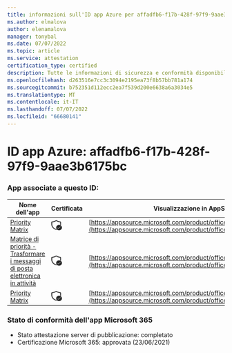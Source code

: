 ```yaml
---
title: informazioni sull'ID app Azure per affadfb6-f17b-428f-97f9-9aae3b6175bc
ms.author: elmalova
author: elenamalova
manager: tonybal
ms.date: 07/07/2022
ms.topic: article
ms.service: attestation
certification_type: certified
description: Tutte le informazioni di sicurezza e conformità disponibili per affadfb6-f17b-428f-97f9-9aae3b6175bc.
ms.openlocfilehash: d263516e7cc3c3094e2195ea73f8b57bb781a174
ms.sourcegitcommit: b752351d112ecc2ea7f539d200e6638a6a3034e5
ms.translationtype: MT
ms.contentlocale: it-IT
ms.lasthandoff: 07/07/2022
ms.locfileid: "66680141"
---
```

# <a name="azure-app-id-affadfb6-f17b-428f-97f9-9aae3b6175bc"></a>ID app Azure: affadfb6-f17b-428f-97f9-9aae3b6175bc


### <a name="apps-associated-with-this-id"></a>App associate a questo ID:
| **Nome dell'app** | **Certificata** | **Visualizzazione in AppSource** |
|--------------|---------------|-----------------------|
| [Priority Matrix](../forward/WA104382005.md) | <img alt="Certified application badge" src="../media/certified-badge.png" height="25" width="25" /> | [https://appsource.microsoft.com/product/office/WA104382005](https://appsource.microsoft.com/product/office/WA104382005) |
| [Matrice di priorità - Trasformare i messaggi di posta elettronica in attività](../forward/WA104381735.md) | <img alt="Certified application badge" src="../media/certified-badge.png" height="25" width="25" /> | [https://appsource.microsoft.com/product/office/WA104381735](https://appsource.microsoft.com/product/office/WA104381735) |
| [Priority Matrix](../forward/appfluenceinc.m_pm_msft.md) | <img alt="Certified application badge" src="../media/certified-badge.png" height="25" width="25" /> | [https://appsource.microsoft.com/product/office/appfluenceinc.m_pm_msft](https://appsource.microsoft.com/product/office/appfluenceinc.m_pm_msft) |

### <a name="microsoft-365-app-compliance-status"></a>Stato di conformità dell'app Microsoft 365
- Stato attestazione server di pubblicazione: completato
- Certificazione Microsoft 365: approvata (23/06/2021)
